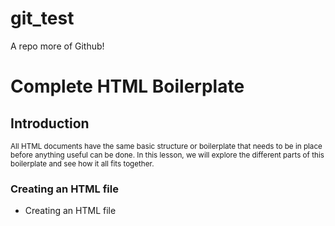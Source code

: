 # git_test
A repo more of Github!

# Complete HTML Boilerplate 
## Introduction
<sup> All HTML documents have the same basic structure or boilerplate that needs to be in place before anything useful can be done. In this lesson, we will explore the different parts of this boilerplate and see how it all fits together.</sup>

### Creating an HTML file

- Creating an HTML file